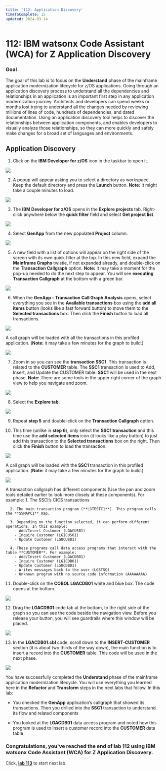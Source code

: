 ```yaml
---
title: '112: Application Discovery'
timeToComplete: 15
updated: 2024-03-14
---
```


<QuizAlert text='Heads Up! Quiz material will be flagged like this!' />

# 112: IBM watsonx Code Assistant (WCA) for Z Application Discovery

### Goal

The goal of this lab is to focus on the **Understand** phase of the mainframe application modernization lifecycle for z/OS applications. Going through an application discovery process to understand all the dependencies and relationships in an application is an important first step in any application modernization journey. Architects and developers can spend weeks or months lost trying to understand all the changes needed by reviewing millions of lines of code, hundreds of dependencies, and dated documentation. Using an application discovery tool helps to discover the relationships between application components, and enables developers to visually analyze those relationships, so they can more quickly and safely make changes for a broad set of languages and environments.

## Application Discovery

1. Click on the **IBM Developer for z/OS** icon in the taskbar to open it.

  ![](./images/112/open-app.png)

2. A popup will appear asking you to select a directory as workspace. Keep the default directory and press the **Launch** button. **Note:** It might take a couple minutes to load.

  ![](./images/112/launch-workspace.png)

3. The **IBM Developer for z/OS** opens in the **Explore projects** tab. Right-click anywhere below the **quick filter** field and select **Get project list**.

  ![](./images/112/get-projects-list.png)

4. Select **GenApp** from the new populated **Project** column.

  ![](./images/112/select-genapp.png)

5. A new field with a list of options will appear on the right side of the screen with its own quick filter at the top. In this new field, expand the **Mainframe Graphs** twistie, if not expanded already, and double-click on the **Transaction Callgraph** option. **Note:** It may take a moment for the pop-up needed to do the next step to appear. You will see **executing Transaction Callgraph** at the bottom with a green bar.

  ![](./images/112/select-transaction-callgraph.png)

6.  When the **GenApp – Transaction Call Graph Analysis** opens, select everything you see in the **Available transactions** box using the **add all items** button (looks like a fast forward button) to move them to the **Selected transactions** box. Then click the **Finish** button to load all transactions.

  ![](./images/112/transaction-callgraph-analysis.png)

  A call graph will be loaded with all the transactions in this profiled application. (**Note:** it may take a few minutes for the graph to build.)

  ![](./images/112/all-transaction-callgraph.png)

7. Zoom in so you can see the **transaction SSC1**. This transaction is related to the **CUSTOMER** table. The **SSC1** transaction is used to Add, Insert, and Update the 
CUSTOMER table. **SSC1** will be used in the next phase. **Note:** There are some tools in the upper right corner of the graph view to help you navigate and zoom. 

  ![](./images/112/all-transaction-callgraph-zoom.png)

8. Select the **Explore tab**.

  ![](./images/112/select-explore.png)

9. Repeat **step 5** and double-click on the **Transaction Callgraph** option.

10. This time (unlike in **step 6**), only select the **SSC1 transaction** and this time use the **add selected items** icon (it looks like a play button) to just add this transaction to the **Selected transactions** box on the right. Then click the **Finish** button to load the transaction.

  ![](./images/112/ssc1-transaction-callgraph-analysis.png)

  A call graph will be loaded with the **SSC1** transaction in this profiled application. (**Note:** it may take a few minutes for the graph to build.)

  ![](./images/112/ssc1-transaction-callgraph.png)

  A transaction callgraph has different components (Use the pan and zoom tools detailed earlier to look more closely at these components). For example: 
      1. The SSCI’s CICS transactions 

      2. The main transaction program (**LGTESTC1**). This program calls the **SSMAPC1** map.

      3. Depending on the function selected, it can perform different operations. In this example: 
        - Add/Insert Customer (LGACUS01)
        - Inquire Customer (LGICUS01)
        - Update Customer (LGUCUS01)

      4. These programs call data access programs that interact with the table **CUSTOMER**. For example:
        - Add/Insert Customer (LGACDB01)
        - Inquire Customer (LGICDB01)
        - Update Customer (LGUCDB01)
        - Writes messages back to the user (LGSTSQ)
        - Unknown program with no source code information (AAAAAAAA)

11. Double-click on the **COBOL LGACDB01** white and blue box. The code opens at the bottom.

  ![](./images/112/select-lgacdb01.png)

12. Drag the **LGACDB01** code tab at the bottom, to the right side of the graph so you can see the code beside the navigation view. Before you release your button, you will see guardrails where this window will be placed.

  ![](./images/112/drag-code.png)

13. In the **LGACDB01.cbl** code, scroll down to the **INSERT-CUSTOMER** section (it is about two thirds of the way down), the main function is to insert a record into the **CUSTOMER** table. This code will be used in the next phase.

  ![](./images/112/insert-customer-code.png)

You have successfully completed the **Understand** phase of the mainframe application modernization lifecycle. You will use everything you learned here in the **Refactor** and **Transform** steps in the next labs that follow. In this lab: 

  <QuizAlert text='There is a quiz question on the Understand phase.' />

  - You checked the **GenApp** application’s callgraph that showed its transactions. Then you drilled into the **SSC1** transaction to understand its flow and related components

  -  You looked at the **LGACDB01** data access program and noted how this program is used to insert a customer record into the **CUSTOMER** data table

### Congratulations, you've reached the end of lab 112 using IBM watsonx Code Assistant (WCA) for Z Application Discovery.

Click, **[lab 113](/watsonx/codeassistant/z/113)** to start next lab.
